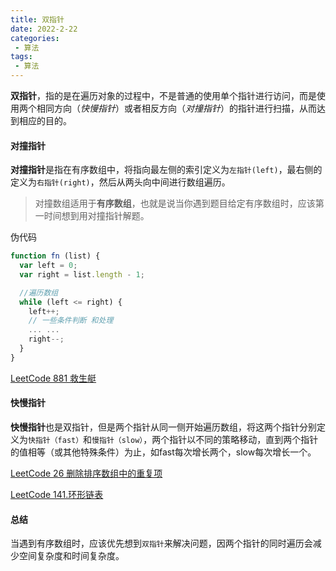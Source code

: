```yaml
---
title: 双指针
date: 2022-2-22
categories:
 - 算法
tags:
 - 算法
---
```


**双指针**，指的是在遍历对象的过程中，不是普通的使用单个指针进行访问，而是使用两个相同方向（*快慢指针*）或者相反方向（*对撞指针*）的指针进行扫描，从而达到相应的目的。

#### 对撞指针

**对撞指针**是指在有序数组中，将指向最左侧的索引定义为`左指针(left)`，最右侧的定义为`右指针(right)`，然后从两头向中间进行数组遍历。

>   对撞数组适用于**有序数组**，也就是说当你遇到题目给定有序数组时，应该第一时间想到用对撞指针解题。

伪代码

```javascript
function fn (list) {
  var left = 0;
  var right = list.length - 1;

  //遍历数组
  while (left <= right) {
    left++;
    // 一些条件判断 和处理
    ... ...
    right--;
  }
}
```

[LeetCode 881 救生艇](https://leetcode-cn.com/problems/boats-to-save-people/)

#### 快慢指针

**快慢指针**也是双指针，但是两个指针从同一侧开始遍历数组，将这两个指针分别定义为`快指针（fast）`和`慢指针（slow）`，两个指针以不同的策略移动，直到两个指针的值相等（或其他特殊条件）为止，如fast每次增长两个，slow每次增长一个。

[LeetCode 26 删除排序数组中的重复项](https://link.zhihu.com/?target=https%3A//leetcode-cn.com/problems/remove-duplicates-from-sorted-array/)

[LeetCode 141.环形链表](https://link.zhihu.com/?target=https%3A//leetcode-cn.com/problems/linked-list-cycle/)

#### 总结

当遇到有序数组时，应该优先想到`双指针`来解决问题，因两个指针的同时遍历会减少空间复杂度和时间复杂度。
